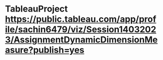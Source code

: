 # TableauProject https://public.tableau.com/app/profile/sachin6479/viz/Session14032023/AssignmentDynamicDimensionMeasure?publish=yes
